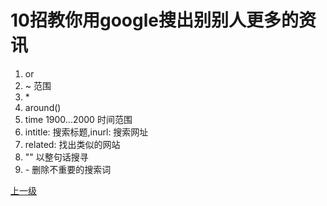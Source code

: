 # 10招教你用google搜出别别人更多的资讯

1. or
2. ~ 范围
3. \*
4. around()
5. time 1900...2000 时间范围
6. intitle: 搜索标题,inurl: 搜索网址
7. related: 找出类似的网站
8. "" 以整句话搜寻
9. \- 删除不重要的搜索词 








[上一级](base.md)
